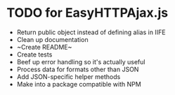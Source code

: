 # TODO for EasyHTTPAjax.js
- Return public object instead of defining alias in IIFE
- Clean up documentation
- ~Create README~
- Create tests
- Beef up error handling so it's actually useful
- Process data for formats other than JSON
- Add JSON-specific helper methods
- Make into a package compatible with NPM
